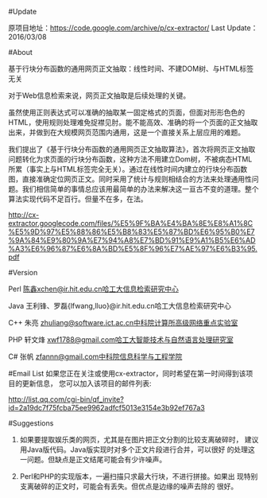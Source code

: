 #Update

原项目地址：https://code.google.com/archive/p/cx-extractor/
Last Update：2016/03/08

#About

基于行块分布函数的通用网页正文抽取：线性时间、不建DOM树、与HTML标签无关

对于Web信息检索来说，网页正文抽取是后续处理的关键。

虽然使用正则表达式可以准确的抽取某一固定格式的页面，但面对形形色色的HTML，使用规则处理难免捉襟见肘。能不能高效、准确的将一个页面的正文抽取出来，并做到在大规模网页范围内通用，这是一个直接关系上层应用的难题。

我们提出了《基于行块分布函数的通用网页正文抽取算法》，首次将网页正文抽取问题转化为求页面的行块分布函数，这种方法不用建立Dom树，不被病态HTML所累（事实上与HTML标签完全无关）。通过在线性时间内建立的行块分布函数图，直接准确定位网页正文。同时采用了统计与规则相结合的方法来处理通用性问题。我们相信简单的事情总应该用最简单的办法来解决这一亘古不变的道理。整个算法实现代码不足百行。但量不在多，在法。

http://cx-extractor.googlecode.com/files/%E5%9F%BA%E4%BA%8E%E8%A1%8C%E5%9D%97%E5%88%86%E5%B8%83%E5%87%BD%E6%95%B0%E7%9A%84%E9%80%9A%E7%94%A8%E7%BD%91%E9%A1%B5%E6%AD%A3%E6%96%87%E6%8A%BD%E5%8F%96%E7%AE%97%E6%B3%95.pdf


#Version 

Perl 陈鑫xchen@ir.hit.edu.cn哈工大信息检索研究中心 

Java 王利锋、罗磊{lfwang,lluo}@ir.hit.edu.cn哈工大信息检索研究中心 

C++ 朱亮 zhuliang@software.ict.ac.cn中科院计算所高级网络重点实验室 

PHP 轩文烽 xwf1788@gmail.com哈工大智能技术与自然语言处理研究室

C# 张帆 zfannn@gmail.com中科院信息科学与工程学院

#Email List
如果您正在关注或使用cx-extractor，同时希望在第一时间得到该项目的更新信息，
您可以加入该项目的邮件列表:

http://list.qq.com/cgi-bin/qf_invite?id=2a19dc7f75fcba75ee9962adfcf5013e3154e3b92ef767a3


#Suggestions

1. 如果要提取娱乐类的网页，尤其是在图片把正文分割的比较支离破碎时，
   建议用Java版代码。Java版实现时对多个正文片段进行合并，可以很好
   的处理这一问题。但缺点是正文结尾可能会有少许噪声。


2. Perl和PHP的实现版本，一遍扫描只求最大行块，不进行拼接。如果出
   现特别支离破碎的正文时，可能会有丢失。但优点是边缘的噪声去除的
   很好。
